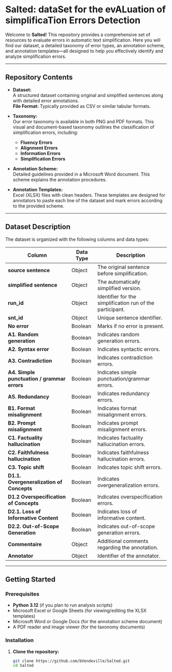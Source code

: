 # Salted: dataSet for the evALuation of simplificaTion Errors Detection

Welcome to **Salted**! This repository provides a comprehensive set of resources to evaluate errors in automatic text simplification. Here you will find our dataset, a detailed taxonomy of error types, an annotation scheme, and annotation templates—all designed to help you effectively identify and analyze simplification errors.

---

## Repository Contents

- **Dataset:**  
  A structured dataset containing original and simplified sentences along with detailed error annotations.  
  **File Format:** Typically provided as CSV or similar tabular formats.

- **Taxonomy:**  
  Our error taxonomy is available in both PNG and PDF formats. This visual and document-based taxonomy outlines the classification of simplification errors, including:
  - **Fluency Errors**
  - **Alignment Errors**
  - **Information Errors**
  - **Simplification Errors**  

- **Annotation Scheme:**  
  Detailed guidelines provided in a Microsoft Word document. This scheme explains the annotation procedures.

- **Annotation Templates:**  
  Excel (XLSX) files with clean headers. These templates are designed for annotators to paste each line of the dataset and mark errors according to the provided scheme.

---

## Dataset Description

The dataset is organized with the following columns and data types:

| **Column**                                     | **Data Type** | **Description**                                      |
|------------------------------------------------|---------------|------------------------------------------------------|
| **source sentence**                            | Object        | The original sentence before simplification.        |
| **simplified sentence**                        | Object        | The automatically simplified version.               |
| **run_id**                                     | Object        | Identifier for the simplification run of the participant.     |
| **snt_id**                                     | Object        | Unique sentence identifier.                         |
| **No error**                                   | Boolean       | Marks if no error is present.                       |
| **A1. Random generation**                      | Boolean       | Indicates random generation errors.                 |
| **A2. Syntax error**                           | Boolean       | Indicates syntactic errors.                         |
| **A3. Contradiction**                          | Boolean       | Indicates contradiction errors.                     |
| **A4. Simple punctuation / grammar errors**    | Boolean       | Indicates simple punctuation/grammar errors.        |
| **A5. Redundancy**                             | Boolean       | Indicates redundancy errors.                        |
| **B1. Format misalignment**                    | Boolean       | Indicates format misalignment errors.               |
| **B2. Prompt misalignment**                    | Boolean       | Indicates prompt misalignment errors.               |
| **C1. Factuality hallucination**               | Boolean       | Indicates factuality hallucination errors.          |
| **C2. Faithfulness hallucination**             | Boolean       | Indicates faithfulness hallucination errors.        |
| **C3. Topic shift**                            | Boolean       | Indicates topic shift errors.                       |
| **D1.1. Overgeneralization of Concepts**       | Boolean       | Indicates overgeneralization errors.                |
| **D1.2 Overspecification of Concepts**         | Boolean       | Indicates overspecification errors.                 |
| **D2.1. Loss of Informative Content**          | Boolean       | Indicates loss of informative content.              |
| **D2.2. Out-of-Scope Generation**              | Boolean       | Indicates out-of-scope generation errors.           |
| **Commentaire**                                | Object        | Additional comments regarding the annotation.       |
| **Annotator**                                  | Object        | Identifier of the annotator.                        |


---

## Getting Started

### Prerequisites
- **Python 3.12** (if you plan to run analysis scripts)
- Microsoft Excel or Google Sheets (for viewing/editing the XLSX templates)
- Microsoft Word or Google Docs (for the annotation scheme document)
- A PDF reader and image viewer (for the taxonomy documents)

### Installation

1. **Clone the repository:**

   ```bash
   git clone https://github.com/bVendeville/Salted.git
   cd Salted
